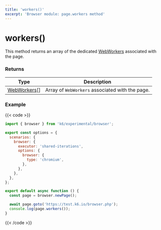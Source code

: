 ```yaml
---
title: 'workers()'
excerpt: 'Browser module: page.workers method'
---
```


# workers()

This method returns an array of the dedicated [WebWorkers](https://grafana.com/docs/k6/<K6_VERSION>/javascript-api/k6-experimental/browser/worker/) associated with the page.

### Returns

| Type                                                                                                    | Description                                     |
| ------------------------------------------------------------------------------------------------------- | ----------------------------------------------- |
| [WebWorkers](https://grafana.com/docs/k6/<K6_VERSION>/javascript-api/k6-experimental/browser/worker/)[] | Array of `WebWorkers` associated with the page. |

### Example

{{< code >}}

```javascript
import { browser } from 'k6/experimental/browser';

export const options = {
  scenarios: {
    browser: {
      executor: 'shared-iterations',
      options: {
        browser: {
          type: 'chromium',
        },
      },
    },
  },
};

export default async function () {
  const page = browser.newPage();

  await page.goto('https://test.k6.io/browser.php');
  console.log(page.workers());
}
```

{{< /code >}}
